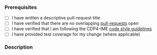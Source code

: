 ### Prerequisites

- [ ] I have written a descriptive pull-request title
- [ ] I have verified that there are no overlapping [pull-requests](https://github.com/RHEAGROUP/COMET-IME-Community-Edition/pulls) open
- [ ] I have verified that I am following the CDP4-IME [code style guidelines](https://raw.githubusercontent.com/RHEAGROUP/COMET-IME-Community-Edition/master/.github/CONTRIBUTING.md)
- [ ] I have provided test coverage for my change (where applicable)

### Description
<!-- A description of the changes proposed in the pull-request -->

<!-- Thanks for contributing to COMET-IME! -->

